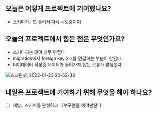 ## 오늘은 어떻게 프로젝트에 기여했나요?
  -  스키마가.. 또 틀려서 다시 시도중이다
## 오늘의 프로젝트에서 힘든 점은 무엇인가요?
  - 스키마짜는 것이 너무 어렵다
  - migration에서 foreign key 2개를 연결하는 부분이 안된다.
  - 더미데이터 작성중 데이터가 들어가지 않는 오류가 발생했다
  
![스크린샷, 2022-01-23 20-52-33](https://user-images.githubusercontent.com/85835359/150687357-3307dad3-ade5-48ee-9690-ff7f491303c5.png)

## 내일은 프로젝트에 기여하기 위해 무엇을 해야 하나요?
 - [ ] 제발.. 스키마를 완성하고 내부구현을 해야만한다
